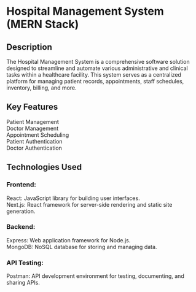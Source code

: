 # Hospital Management System (MERN Stack)
## Description
The Hospital Management System is a comprehensive software solution designed to streamline and automate various administrative and clinical tasks within a healthcare facility. This system serves as a centralized platform for managing patient records, appointments, staff schedules, inventory, billing, and more.
## Key Features
Patient Management<br/>
Doctor Management<br/>
Appointment Scheduling<br/>
Patient Authentication<br/>
Doctor Authentication<br/>


## Technologies Used
### Frontend:<br/>
React: JavaScript library for building user interfaces.<br/>
Next.js: React framework for server-side rendering and static site generation.<br/>
### Backend:<br/>
Express: Web application framework for Node.js.<br/>
MongoDB: NoSQL database for storing and managing data.<br/>
### API Testing:<br/>
Postman: API development environment for testing, documenting, and sharing APIs.<br/>

